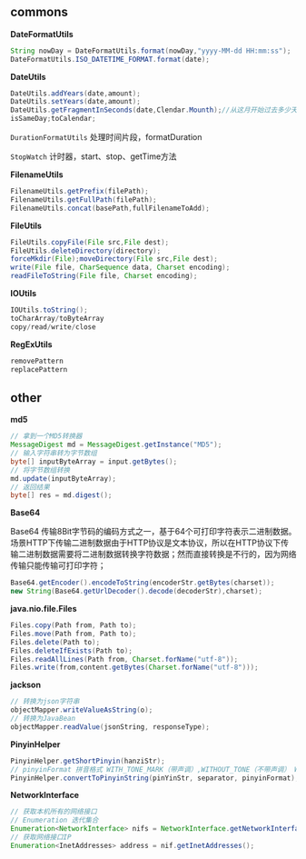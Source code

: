 ## commons

**DateFormatUtils**

~~~java
String nowDay = DateFormatUtils.format(nowDay,"yyyy-MM-dd HH:mm:ss");
DateFormatUtils.ISO_DATETIME_FORMAT.format(date);
~~~

**DateUtils**

~~~java
DateUtils.addYears(date,amount);
DateUtils.setYears(date,amount);
DateUtils.getFragmentInSeconds(date,Clendar.Mounth);//从这月开始过去多少天
isSameDay;toCalendar;
~~~

`DurationFormatUtils` 处理时间片段，formatDuration

`StopWatch` 计时器，start、stop、getTime方法

**FilenameUtils**

~~~java
FilenameUtils.getPrefix(filePath);
FilenameUtils.getFullPath(filePath);
FilenameUtils.concat(basePath,fullFilenameToAdd);
~~~

**FileUtils**

~~~java
FileUtils.copyFile(File src,File dest);
FileUtils.deleteDirectory(directory);
forceMkdir(File);moveDirectory(File src,File dest);
write(File file, CharSequence data, Charset encoding);
readFileToString(File file, Charset encoding);
~~~

**IOUtils**

~~~java
IOUtils.toString();
toCharArray/toByteArray
copy/read/write/close
~~~

**RegExUtils**

~~~java
removePattern
replacePattern
~~~

## other

**md5**

~~~java
// 拿到一个MD5转换器
MessageDigest md = MessageDigest.getInstance("MD5");
// 输入字符串转为字节数组
byte[] inputByteArray = input.getBytes();
// 将字节数组转换
md.update(inputByteArray);
// 返回结果
byte[] res = md.digest();
~~~

**Base64**

Base64 传输8Bit字节码的编码方式之一，基于64个可打印字符表示二进制数据。场景HTTP下传输二进制数据由于HTTP协议是文本协议，所以在HTTP协议下传输二进制数据需要将二进制数据转换字符数据；然而直接转换是不行的，因为网络传输只能传输可打印字符；

~~~Java
Base64.getEncoder().encodeToString(encoderStr.getBytes(charset));
new String(Base64.getUrlDecoder().decode(decoderStr),charset);
~~~

**java.nio.file.Files**

~~~java
Files.copy(Path from, Path to);
Files.move(Path from, Path to);
Files.delete(Path to);
Files.deleteIfExists(Path to);
Files.readAllLines(Path from, Charset.forName("utf-8"));
Files.write(from,content.getBytes(Charset.forName("utf-8")));
~~~



**jackson**

```java
// 转换为json字符串
objectMapper.writeValueAsString(o);
// 转换为JavaBean
objectMapper.readValue(jsonString, responseType);
```



**PinyinHelper**

~~~java
PinyinHelper.getShortPinyin(hanziStr);
// pinyinFormat 拼音格式 WITH_TONE_MARK（带声调）,WITHOUT_TONE（不带声调） WITH_TONE_NUMBER（带声调数字）
PinyinHelper.convertToPinyinString(pinYinStr, separator, pinyinFormat);
~~~

**NetworkInterface**

~~~java
// 获取本机所有的网络接口
// Enumeration 迭代集合 
Enumeration<NetworkInterface> nifs = NetworkInterface.getNetworkInterfaces();
// 获取网络接口IP
Enumeration<InetAddresses> address = nif.getInetAddresses();

~~~

